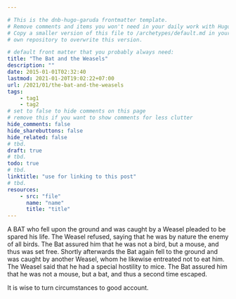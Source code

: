 ```yaml
---

# This is the dnb-hugo-garuda frontmatter template. 
# Remove comments and items you won't need in your daily work with Hugo.
# Copy a smaller version of this file to /archetypes/default.md in your
# own repository to overwrite this version.

# default front matter that you probably always need:
title: "The Bat and the Weasels"
description: ""
date: 2015-01-01T02:32:40
lastmod: 2021-01-20T19:02:22+07:00
url: /2021/01/the-bat-and-the-weasels
tags:
    - tag1
    - tag2
# set to false to hide comments on this page
# remove this if you want to show comments for less clutter
hide_comments: false
hide_sharebuttons: false
hide_related: false
# tbd.
draft: true
# tbd.
todo: true
# tbd.
linktitle: "use for linking to this post"
# tbd.
resources:
    - src: "file"
      name: "name"
      title: "title"
---
```

A BAT who fell upon the ground and was caught by a Weasel pleaded to be spared his life. The Weasel refused, saying that he was by nature the enemy of all birds. The Bat assured him that he was not a bird, but a mouse, and thus was set free. Shortly afterwards the Bat again fell to the ground and was caught by another Weasel, whom he likewise entreated not to eat him. The Weasel said that he had a special hostility to mice. The Bat assured him that he was not a mouse, but a bat, and thus a second time escaped.

It is wise to turn circumstances to good account.
